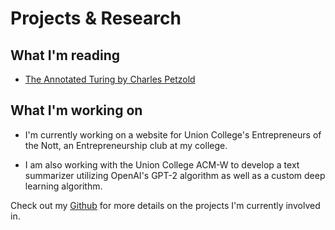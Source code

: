 
# Projects & Research


## What I'm reading
- [The Annotated Turing by Charles Petzold](http://theannotatedturing.com/)



## What I'm working on

- I'm currently working on a website for Union College's Entrepreneurs of the Nott, an Entrepreneurship club at my college.


- I am also working with the Union College ACM-W to develop a text summarizer utilizing OpenAI's GPT-2 algorithm as well as
a custom deep learning algorithm.

Check out my [Github](https://github.com/sulleyi) for more details on the projects I'm currently involved in.
